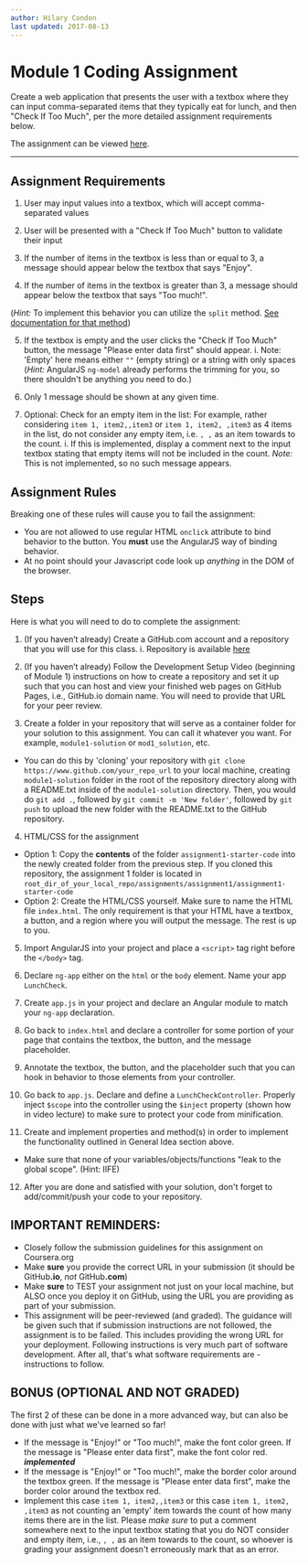 ```yaml
---
author: Hilary Condon
last updated: 2017-08-13
---
```


# [](#module-1-coding-assignment)Module 1 Coding Assignment

Create a web application that presents the user with a textbox where they can input
comma-separated items that they typically eat for lunch, and then "Check If Too Much",
per the more detailed assignment requirements below.

The assignment can be viewed [here](https://hilarycondon.github.io/coursera-angular-js-repo/mod1_solution/).

* * *

## [](#assignment-requirements)Assignment Requirements


1. User may input values into a textbox, which will accept comma-separated values

2. User will be presented with a "Check If Too Much" button to validate their input

3. If the number of items in the textbox is less than or equal to 3, a message should
appear below the textbox that says "Enjoy".

4. If the number of items in the textbox is greater than 3, a message should appear
below the textbox that says "Too much!".

(*Hint:* To implement this behavior you can utilize the `split` method. [See documentation for that method](https://developer.mozilla.org/en-US/docs/Web/JavaScript/Reference/Global_Objects/String/split))

5. If the textbox is empty and the user clicks the "Check If Too Much" button,
the message "Please enter data first" should appear.
  i. Note: 'Empty' here means either `""` (empty string) or a string with only spaces
  (*Hint:* AngularJS `ng-model` already performs the trimming for you, so there shouldn't be anything you need to do.)

6. Only 1 message should be shown at any given time.

7. Optional: Check for an empty item in the list: For example, rather considering
 `item 1, item2,,item3` or `item 1, item2, ,item3` as 4 items in the list, do not
 consider any empty item, i.e.  `, ,` as an item towards to the count.
  i. If this is implemented, display a comment next to the input textbox stating that
  empty items will not be included in the count.
  *Note:* This is not implemented, so no such message appears.

## [](#assignment-rules)Assignment Rules

Breaking one of these rules will cause you to fail the assignment:
* You are not allowed to use regular HTML `onclick` attribute to bind behavior to the button. You **must** use the AngularJS way of binding behavior.
* At no point should your Javascript code look up *anything* in the DOM of the browser.

## [](#Steps)Steps
Here is what you will need to do to complete the assignment:

1. (If you haven’t already) Create a GitHub.com account and a repository that you will use for this class.
  i. Repository is available [here](https://hilarycondon.github.io/coursera-angular-js-repo/)

2. (If you haven’t already) Follow the Development Setup Video (beginning of Module 1) instructions on how to create a repository and set it up such that you can host and view your finished web pages on GitHub Pages, i.e., GitHub.io domain name. You will need to provide that URL for your peer review.

3. Create a folder in your repository that will serve as a container folder for your solution to this assignment. You can call it whatever you want. For example, `module1-solution` or `mod1_solution`, etc.
  * You can do this by 'cloning' your repository with `git clone https://www.github.com/your_repo_url` to your local machine, creating `module1-solution` folder in the root of the repository directory along with a README.txt inside of the `module1-solution` directory. Then, you would do `git add .`, followed by `git commit -m 'New folder'`, followed by `git push` to upload the new folder with the README.txt to the GitHub repository.

4. HTML/CSS for the assignment
  * Option 1: Copy the **contents** of the folder `assignment1-starter-code` into the newly created folder from the previous step. If you cloned this repository, the assignment 1 folder is located in `root_dir_of_your_local_repo/assignments/assignment1/assignment1-starter-code`
  * Option 2: Create the HTML/CSS yourself. Make sure to name the HTML file `index.html`. The only requirement is that your HTML have a textbox, a button, and a region where you will output the message. The rest is up to you.

5. Import AngularJS into your project and place a `<script>` tag right before the `</body>` tag.

6. Declare `ng-app` either on the `html` or the `body` element. Name your app `LunchCheck`.

7. Create `app.js` in your project and declare an Angular module to match your `ng-app` declaration.

8. Go back to `index.html` and declare a controller for some portion of your page that contains the textbox, the button, and the message placeholder.

9. Annotate the textbox, the button, and the placeholder such that you can hook in behavior to those elements from your controller.

10. Go back to `app.js`. Declare and define a `LunchCheckController`. Properly inject `$scope` into the controller using the `$inject` property (shown how in video lecture) to make sure to protect your code from minification.

11. Create and implement properties and method(s) in order to implement the functionality outlined in General Idea section above.
  * Make sure that none of your variables/objects/functions "leak to the global scope". (Hint: IIFE)

12. After you are done and satisfied with your solution, don't forget to add/commit/push your code to your repository.

## **IMPORTANT REMINDERS:**
* Closely follow the submission guidelines for this assignment on Coursera.org
* Make **sure** you provide the correct URL in your submission (it should be GitHub<b>.io</b>, *not* GitHub<b>.com</b>)
* Make **sure** to TEST your assignment not just on your local machine, but ALSO once you deploy it on GitHub, using the URL you are providing as part of your submission.
* This assignment will be peer-reviewed (and graded). The guidance will be given such that if submission instructions are not followed, the assignment is to be failed. This includes providing the wrong URL for your deployment. Following instructions is very much part of software development. After all, that's what software requirements are - instructions to follow.


## BONUS (OPTIONAL AND NOT GRADED)
The first 2 of these can be done in a more advanced way, but can also be done with just what we've learned so far!
* If the message is "Enjoy!" or "Too much!", make the font color green. If the message is "Please enter data first", make the font color red. ***implemented***
* If the message is "Enjoy!" or "Too much!", make the border color around the textbox green. If the message is "Please enter data first", make the border color around the textbox red.
* Implement this case `item 1, item2,,item3` or this case `item 1, item2, ,item3` as not counting an 'empty' item towards the count of how many items there are in the list. Please *make sure* to put a comment somewhere next to the input textbox stating that you do NOT consider and empty item, i.e., `, ,` as an item towards to the count, so whoever is grading your assignment doesn't erroneously mark that as an error.
